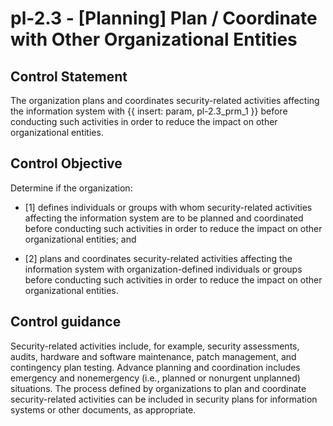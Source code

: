 # pl-2.3 - \[Planning\] Plan / Coordinate with Other Organizational Entities

## Control Statement

The organization plans and coordinates security-related activities affecting the information system with {{ insert: param, pl-2.3_prm_1 }} before conducting such activities in order to reduce the impact on other organizational entities.

## Control Objective

Determine if the organization:

- \[1\] defines individuals or groups with whom security-related activities affecting the information system are to be planned and coordinated before conducting such activities in order to reduce the impact on other organizational entities; and

- \[2\] plans and coordinates security-related activities affecting the information system with organization-defined individuals or groups before conducting such activities in order to reduce the impact on other organizational entities.

## Control guidance

Security-related activities include, for example, security assessments, audits, hardware and software maintenance, patch management, and contingency plan testing. Advance planning and coordination includes emergency and nonemergency (i.e., planned or nonurgent unplanned) situations. The process defined by organizations to plan and coordinate security-related activities can be included in security plans for information systems or other documents, as appropriate.
